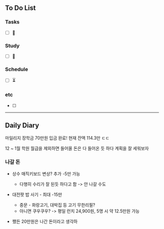 ## To Do List
### Tasks
- [ ] 📅

### Study
- [ ] 📅 

### Schedule
- [ ] ⏳

### etc
- [ ] 

---
## Daily Diary
마일리지 장학금 70만원 입금 완료!
현재 잔액 114.3만 ㄷㄷ

12 ~ 1월 학원 월급을 제외하면 들어올 돈은 다 들어온 듯 하다
계획을 잘 세워보자

### 나갈 돈
- 상수 매직키보드 변상? 추가 -5만 가능
	- 다행히 수리가 잘 된듯 하다고 함 -> 안 나갈 수도
- 대전팟 밥 사기 - 최대 -15만
	- 중문 - 화랑고기, 대박집 등 고기 무한리필?
	- 아니면 쿠우쿠우? -> 평일 런치 24,900원, 5명 시 약 12.5만원 가능

- 쨌든 20만원은 나간 돈이라고 생각하